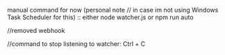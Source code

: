 manual command for now (personal note // in case im not using Windows Task Scheduler for this) :: either node watcher.js or npm run auto

//removed webhook

//command to stop listening to watcher: Ctrl + C